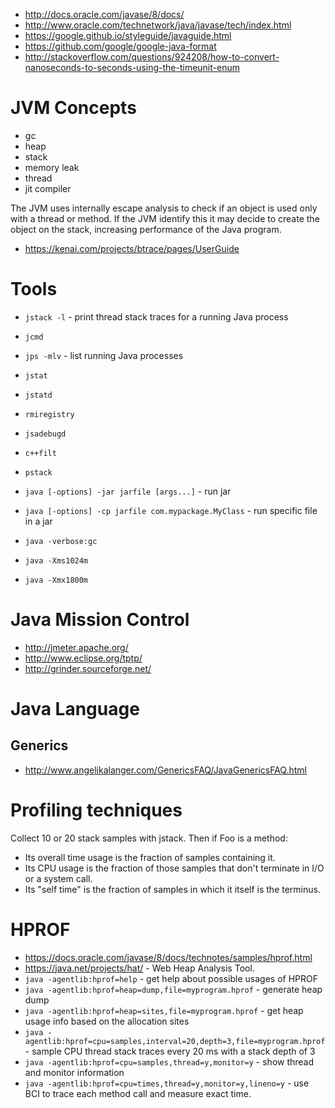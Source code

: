 - http://docs.oracle.com/javase/8/docs/
- http://www.oracle.com/technetwork/java/javase/tech/index.html
- https://google.github.io/styleguide/javaguide.html
- https://github.com/google/google-java-format
- http://stackoverflow.com/questions/924208/how-to-convert-nanoseconds-to-seconds-using-the-timeunit-enum

# JVM Concepts
- gc
- heap
- stack
- memory leak
- thread
- jit compiler


The JVM uses internally escape analysis to check if an object is used only with a thread or method. If the JVM identify this it may decide to create the object on the stack, increasing performance of the Java program.


- https://kenai.com/projects/btrace/pages/UserGuide

# Tools
- `jstack -l` - print thread stack traces for a running Java process
- `jcmd`
- `jps -mlv` - list running Java processes
- `jstat`
- `jstatd`
- `rmiregistry`
- `jsadebugd`
- `c++filt`
- `pstack`

- `java [-options] -jar jarfile [args...]` - run jar
- `java [-options] -cp jarfile com.mypackage.MyClass` - run specific file in a jar
- `java -verbose:gc`
- `java -Xms1024m`
- `java -Xmx1800m`

# Java Mission Control

- http://jmeter.apache.org/
- http://www.eclipse.org/tptp/
- http://grinder.sourceforge.net/

# Java Language
## Generics
- http://www.angelikalanger.com/GenericsFAQ/JavaGenericsFAQ.html

# Profiling techniques

Collect 10 or 20 stack samples with jstack. Then if Foo is a method:
- Its overall time usage is the fraction of samples containing it.
- Its CPU usage is the fraction of those samples that don't terminate in I/O or a system call.
- Its "self time" is the fraction of samples in which it itself is the terminus.

# HPROF
- https://docs.oracle.com/javase/8/docs/technotes/samples/hprof.html
- https://java.net/projects/hat/ - Web Heap Analysis Tool.
- `java -agentlib:hprof=help` - get help about possible usages of HPROF
- `java -agentlib:hprof=heap=dump,file=myprogram.hprof` - generate heap dump
- `java -agentlib:hprof=heap=sites,file=myprogram.hprof` - get heap usage info based on the allocation sites
- `java -agentlib:hprof=cpu=samples,interval=20,depth=3,file=myprogram.hprof` - sample CPU thread stack traces every 20 ms with a stack depth of 3
- `java -agentlib:hprof=cpu=samples,thread=y,monitor=y` - show thread and monitor information
- `java -agentlib:hprof=cpu=times,thread=y,monitor=y,lineno=y` - use BCI to trace each method call and measure exact time.
